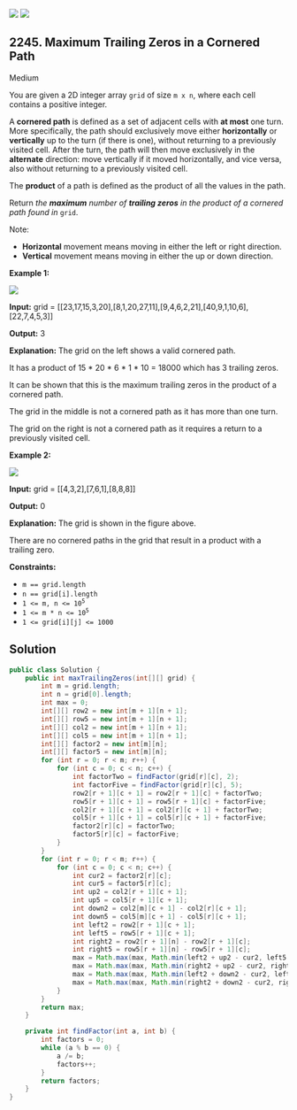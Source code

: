 [![](https://img.shields.io/github/stars/javadev/LeetCode-in-Java?label=Stars&style=flat-square)](https://github.com/javadev/LeetCode-in-Java)
[![](https://img.shields.io/github/forks/javadev/LeetCode-in-Java?label=Fork%20me%20on%20GitHub%20&style=flat-square)](https://github.com/javadev/LeetCode-in-Java/fork)

## 2245\. Maximum Trailing Zeros in a Cornered Path

Medium

You are given a 2D integer array `grid` of size `m x n`, where each cell contains a positive integer.

A **cornered path** is defined as a set of adjacent cells with **at most** one turn. More specifically, the path should exclusively move either **horizontally** or **vertically** up to the turn (if there is one), without returning to a previously visited cell. After the turn, the path will then move exclusively in the **alternate** direction: move vertically if it moved horizontally, and vice versa, also without returning to a previously visited cell.

The **product** of a path is defined as the product of all the values in the path.

Return _the **maximum** number of **trailing zeros** in the product of a cornered path found in_ `grid`.

Note:

*   **Horizontal** movement means moving in either the left or right direction.
*   **Vertical** movement means moving in either the up or down direction.

**Example 1:**

![](https://assets.leetcode.com/uploads/2022/03/23/ex1new2.jpg)

**Input:** grid = \[\[23,17,15,3,20],[8,1,20,27,11],[9,4,6,2,21],[40,9,1,10,6],[22,7,4,5,3]]

**Output:** 3

**Explanation:** The grid on the left shows a valid cornered path.

It has a product of 15 \* 20 \* 6 \* 1 \* 10 = 18000 which has 3 trailing zeros.

It can be shown that this is the maximum trailing zeros in the product of a cornered path.


The grid in the middle is not a cornered path as it has more than one turn.

The grid on the right is not a cornered path as it requires a return to a previously visited cell. 

**Example 2:**

![](https://assets.leetcode.com/uploads/2022/03/25/ex2.jpg)

**Input:** grid = \[\[4,3,2],[7,6,1],[8,8,8]]

**Output:** 0

**Explanation:** The grid is shown in the figure above.

There are no cornered paths in the grid that result in a product with a trailing zero. 

**Constraints:**

*   `m == grid.length`
*   `n == grid[i].length`
*   <code>1 <= m, n <= 10<sup>5</sup></code>
*   <code>1 <= m * n <= 10<sup>5</sup></code>
*   `1 <= grid[i][j] <= 1000`

## Solution

```java
public class Solution {
    public int maxTrailingZeros(int[][] grid) {
        int m = grid.length;
        int n = grid[0].length;
        int max = 0;
        int[][] row2 = new int[m + 1][n + 1];
        int[][] row5 = new int[m + 1][n + 1];
        int[][] col2 = new int[m + 1][n + 1];
        int[][] col5 = new int[m + 1][n + 1];
        int[][] factor2 = new int[m][n];
        int[][] factor5 = new int[m][n];
        for (int r = 0; r < m; r++) {
            for (int c = 0; c < n; c++) {
                int factorTwo = findFactor(grid[r][c], 2);
                int factorFive = findFactor(grid[r][c], 5);
                row2[r + 1][c + 1] = row2[r + 1][c] + factorTwo;
                row5[r + 1][c + 1] = row5[r + 1][c] + factorFive;
                col2[r + 1][c + 1] = col2[r][c + 1] + factorTwo;
                col5[r + 1][c + 1] = col5[r][c + 1] + factorFive;
                factor2[r][c] = factorTwo;
                factor5[r][c] = factorFive;
            }
        }
        for (int r = 0; r < m; r++) {
            for (int c = 0; c < n; c++) {
                int cur2 = factor2[r][c];
                int cur5 = factor5[r][c];
                int up2 = col2[r + 1][c + 1];
                int up5 = col5[r + 1][c + 1];
                int down2 = col2[m][c + 1] - col2[r][c + 1];
                int down5 = col5[m][c + 1] - col5[r][c + 1];
                int left2 = row2[r + 1][c + 1];
                int left5 = row5[r + 1][c + 1];
                int right2 = row2[r + 1][n] - row2[r + 1][c];
                int right5 = row5[r + 1][n] - row5[r + 1][c];
                max = Math.max(max, Math.min(left2 + up2 - cur2, left5 + up5 - cur5));
                max = Math.max(max, Math.min(right2 + up2 - cur2, right5 + up5 - cur5));
                max = Math.max(max, Math.min(left2 + down2 - cur2, left5 + down5 - cur5));
                max = Math.max(max, Math.min(right2 + down2 - cur2, right5 + down5 - cur5));
            }
        }
        return max;
    }

    private int findFactor(int a, int b) {
        int factors = 0;
        while (a % b == 0) {
            a /= b;
            factors++;
        }
        return factors;
    }
}
```